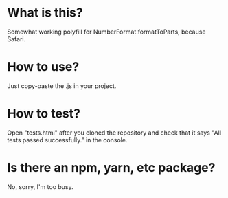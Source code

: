 # What is this?
Somewhat working polyfill for NumberFormat.formatToParts, because Safari.

# How to use?
Just copy-paste the .js in your project.

# How to test?
Open "tests.html" after you cloned the repository and check that it says "All tests passed successfully." in the console.

# Is there an npm, yarn, etc package?
No, sorry, I'm too busy.